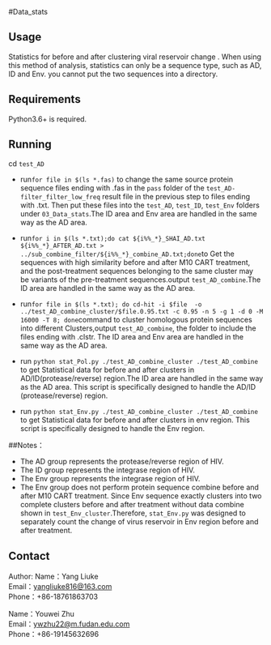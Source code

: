 #Data_stats

## Usage
Statistics for before and after clustering viral  reservoir change . When using this method of analysis, statistics can only be a sequence type, such as AD, ID and Env. you cannot put the two sequences into a directory.

## Requirements
Python3.6+ is required.

## Running
cd 	`test_AD`

+ run`for file in $(ls *.fas)` to change the same source protein sequence files ending with .fas in the `pass` folder of the `test_AD-filter_filter_low_freq` result file in the previous step to files ending with .txt. Then put these files into the `test_AD`, `test_ID`, `test_Env` folders under `03_Data_stats`.The ID area and Env area are handled in the same way as the AD area.


+ run`for i in $(ls *.txt);do cat ${i%%_*}_SHAI_AD.txt  ${i%%_*}_AFTER_AD.txt > ../sub_combine_filter/${i%%_*}_combine_AD.txt;done`to Get the sequences with high similarity before and after M10 CART treatment, and the post-treatment sequences belonging to the same cluster may be variants of the pre-treatment sequences.output `test_AD_combine`.The ID area are handled in the same way as the AD area.

+ run`for file in $(ls *.txt); do cd-hit -i $file  -o ../test_AD_combine_cluster/$file.0.95.txt -c 0.95 -n 5 -g 1 -d 0 -M 16000 -T 8; done`command to cluster homologous protein sequences into different Clusters,output `test_AD_combine`, the folder to include the files ending with .clstr. The ID area and Env area are handled in the same way as the AD area.

+ run `python stat_Pol.py ./test_AD_combine_cluster ./test_AD_combine` to get Statistical data for before and after clusters in AD/ID(protease/reverse) region.The ID area are handled in the same way as the AD area. This script is specifically designed to handle the AD/ID (protease/reverse) region.

+ run `python stat_Env.py ./test_AD_combine_cluster ./test_AD_combine` to get Statistical data for before and after clusters in env region. This script is specifically designed to handle the Env region.

##Notes：
+ The AD group represents the protease/reverse region of HIV.
+ The ID group represents the integrase region of HIV.
+ The Env group represents the integrase region of HIV.
+ The Env group does not perform protein sequence combine before and after M10 CART treatment. Since Env sequence exactly clusters into two complete clusters before and after treatment without data combine shown in `test_Env_cluster`.Therefore, `stat_Env.py` was designed to separately count the change of virus reservoir in Env region before and after treatment.

## Contact
Author:
Name：Yang Liuke<br>
Email：yangliuke816@163.com<br>
Phone：+86-18761863703

Name：Youwei Zhu<br>
Email：ywzhu22@m.fudan.edu.com<br>
Phone：+86-19145632696
